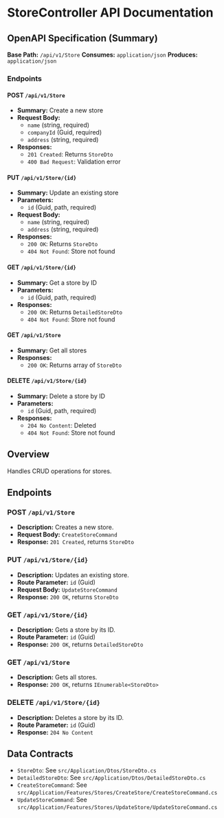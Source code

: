 # StoreController API Documentation

## OpenAPI Specification (Summary)

**Base Path:** `/api/v1/Store`
**Consumes:** `application/json`
**Produces:** `application/json`

### Endpoints

#### POST `/api/v1/Store`
- **Summary:** Create a new store
- **Request Body:**
	- `name` (string, required)
	- `companyId` (Guid, required)
	- `address` (string, required)
- **Responses:**
	- `201 Created`: Returns `StoreDto`
	- `400 Bad Request`: Validation error

#### PUT `/api/v1/Store/{id}`
- **Summary:** Update an existing store
- **Parameters:**
	- `id` (Guid, path, required)
- **Request Body:**
	- `name` (string, required)
	- `address` (string, required)
- **Responses:**
	- `200 OK`: Returns `StoreDto`
	- `404 Not Found`: Store not found

#### GET `/api/v1/Store/{id}`
- **Summary:** Get a store by ID
- **Parameters:**
	- `id` (Guid, path, required)
- **Responses:**
	- `200 OK`: Returns `DetailedStoreDto`
	- `404 Not Found`: Store not found

#### GET `/api/v1/Store`
- **Summary:** Get all stores
- **Responses:**
	- `200 OK`: Returns array of `StoreDto`

#### DELETE `/api/v1/Store/{id}`
- **Summary:** Delete a store by ID
- **Parameters:**
	- `id` (Guid, path, required)
- **Responses:**
	- `204 No Content`: Deleted
	- `404 Not Found`: Store not found

## Overview
Handles CRUD operations for stores.

## Endpoints

### POST `/api/v1/Store`
- **Description:** Creates a new store.
- **Request Body:** `CreateStoreCommand`
- **Response:** `201 Created`, returns `StoreDto`

### PUT `/api/v1/Store/{id}`
- **Description:** Updates an existing store.
- **Route Parameter:** `id` (Guid)
- **Request Body:** `UpdateStoreCommand`
- **Response:** `200 OK`, returns `StoreDto`

### GET `/api/v1/Store/{id}`
- **Description:** Gets a store by its ID.
- **Route Parameter:** `id` (Guid)
- **Response:** `200 OK`, returns `DetailedStoreDto`

### GET `/api/v1/Store`
- **Description:** Gets all stores.
- **Response:** `200 OK`, returns `IEnumerable<StoreDto>`

### DELETE `/api/v1/Store/{id}`
- **Description:** Deletes a store by its ID.
- **Route Parameter:** `id` (Guid)
- **Response:** `204 No Content`

## Data Contracts
- `StoreDto`: See `src/Application/Dtos/StoreDto.cs`
- `DetailedStoreDto`: See `src/Application/Dtos/DetailedStoreDto.cs`
- `CreateStoreCommand`: See `src/Application/Features/Stores/CreateStore/CreateStoreCommand.cs`
- `UpdateStoreCommand`: See `src/Application/Features/Stores/UpdateStore/UpdateStoreCommand.cs`
